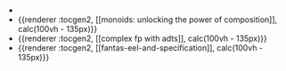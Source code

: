 -
- {{renderer :tocgen2, [[monoids: unlocking the power of composition]], calc(100vh - 135px)}}
- {{renderer :tocgen2, [[complex fp with adts]], calc(100vh - 135px)}}
- {{renderer :tocgen2, [[fantas-eel-and-specification]], calc(100vh - 135px)}}